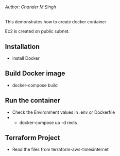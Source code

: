 ###### Author: Chander M Singh 

This demonstrates how to create docker container
 
Ec2 is created on public subnet.

## Installation

  - Install Docker

## Build Docker image
  - docker-compose build 

## Run the container
  - Check the Environment values in .env or Dockerfile
  - - docker-compose up -d redis  

## Terraform Project
  - Read the files from terraform-aws-timesinternet 


